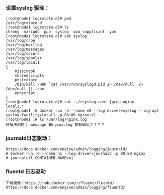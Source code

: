 ### 设置syslog 驱动：
	[root@node1 logrotate.d]# pwd
	/etc/logrotate.d
	[root@node1 logrotate.d]# ls
	chrony  mariadb  ppp  syslog  wpa_supplicant  yum
	[root@node1 logrotate.d]# cat syslog 
	/var/log/cron
	/var/log/maillog
	/var/log/messages
	/var/log/secure
	/var/log/spooler
	/var/log/local1
	{
	    missingok
	    sharedscripts
	    postrotate
		/bin/kill -HUP `cat /var/run/syslogd.pid 2> /dev/null` 2> /dev/null || true
	    endscript
	}
	[root@node1 logrotate.d]# cat ../rsyslog.conf |grep nginx
	local1.* 
	[root@node1 ]# docker run -d --name n8 --log-driver=syslog --log-opt syslog-facility=local1 -p 88:80 nginx:v1
	[root@node1 ]# ls /var/log/nginx.log
	待解决问题： message 和nginx.log 都有输出？？？？

### journald日志驱动：
	https://docs.docker.com/engine/admin/logging/journald/
	# docker run -d --name n1 --log-driver=journald -p 90:80 nginx
	# journalctl CONTAINER_NAME=n1
	
### fluentd 日志驱动
	下载镜像：https://hub.docker.com/r/fluent/fluentd/
	https://docs.docker.com/engine/admin/logging/fluentd/



